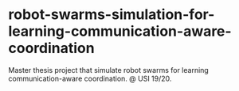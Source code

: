 # robot-swarms-simulation-for-learning-communication-aware-coordination
Master thesis project that simulate robot swarms for learning communication-aware coordination. @ USI 19/20.
